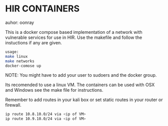 HIR CONTAINERS
===============
auhor: oonray

This is a docker compose based implementation of a network with vulnerable services for use in HIR.
Use the makefile and follow the instuctions if any are given.

```bash
usage:
make linux
make networks
docker-comose up
```

NOTE: You might have to add your user to sudoers and the docker group.

Its recomended to use a linux VM.
The containers can be used with OSX and Windows see the make file for instructions.

Remember to add routes in your kali box or set static routes in your router or firewall.
```bash
ip route 10.8.10.0/24 via <ip of VM> 
ip route 10.9.10.0/24 via <ip of VM> 
```
